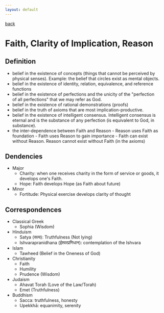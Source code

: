```yaml
---
layout: default
---
```

[back](./)

# Faith, Clarity of Implication, Reason

## Definition


- belief in the existence of concepts (things that cannot be perceived by physical senses). Example: the belief that circles exist as mental objects.
- belief in the existence of identity, relation, equivalence, and reference functions
- belief in the existence of perfections and the unicity of the "perfection of all perfections" that we may refer as God.
- belief in the existence of rational demonstrations (proofs)
- belief in the truth of axioms that are most implication-productive.
- belief in the existence of intelligent consensus. Intelligent consensus is eternal and is the substance of any perfection (is equivalent to God, in substance).
- the inter-dependence between Faith and Reason
        - Reason uses Faith as foundation
        - Faith uses Reason to gain importance
        - Faith can exist without Reason. Reason cannot exist without Faith (in the axioms)


## Dendencies

- Major
    - Charity: when one receives charity in the form of service or goods, it develops one's Faith.
    - Hope: Faith develops Hope (as Faith about future)
- Minor
    - Fortitude: Physical exercise develops clarity of thought


## Correspondences

- Classical Greek
    - Sophia (Wisdom)
- Hinduism
    - Satya (सत्य): Truthfulness (Not lying)
    - Ishvarapranidhana (ईश्वरप्रणिधान): contemplation of the Ishvara
- Islam
    - Tawheed (Belief in the Oneness of God)
- Christianity
    - Faith
    - Humility
    - Prudence (Wisdom)
- Judaism
    - Ahavat Torah (Love of the Law/Torah)
    - Emet (Truthfulness)
- Buddhism
    - Sacca: truthfulness, honesty
    - Upekkhā: equanimity, serenity


